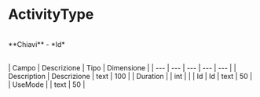 # ActivityType

<br>
**Chiavi**
- *Id*
<br><br>

| Campo | Descrizione | Tipo | Dimensione | 
| --- | --- | --- | --- | --- |
| Description | Descrizione | text | 100 |
| Duration |  | int |  |
| Id | Id | text | 50 |
| UseMode |  | text | 50 |

